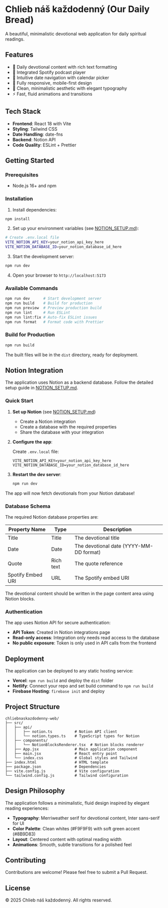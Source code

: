 # Chlieb náš každodenný (Our Daily Bread)

A beautiful, minimalistic devotional web application for daily spiritual readings.

## Features

- 📖 Daily devotional content with rich text formatting
- 🎵 Integrated Spotify podcast player
- 📅 Intuitive date navigation with calendar picker
- 📱 Fully responsive, mobile-first design
- 🎨 Clean, minimalistic aesthetic with elegant typography
- ⚡ Fast, fluid animations and transitions

## Tech Stack

- **Frontend**: React 18 with Vite
- **Styling**: Tailwind CSS
- **Date Handling**: date-fns
- **Backend**: Notion API
- **Code Quality**: ESLint + Prettier

## Getting Started

### Prerequisites

- Node.js 16+ and npm

### Installation

1. Install dependencies:

```bash
npm install
```

2. Set up your environment variables (see [NOTION_SETUP.md](./NOTION_SETUP.md)):

```bash
# Create .env.local file
VITE_NOTION_API_KEY=your_notion_api_key_here
VITE_NOTION_DATABASE_ID=your_notion_database_id_here
```

3. Start the development server:

```bash
npm run dev
```

4. Open your browser to `http://localhost:5173`

### Available Commands

```bash
npm run dev      # Start development server
npm run build    # Build for production
npm run preview  # Preview production build
npm run lint     # Run ESLint
npm run lint:fix # Auto-fix ESLint issues
npm run format   # Format code with Prettier
```

### Build for Production

```bash
npm run build
```

The built files will be in the `dist` directory, ready for deployment.

## Notion Integration

The application uses Notion as a backend database. Follow the detailed setup guide in [NOTION_SETUP.md](./NOTION_SETUP.md).

### Quick Start

1. **Set up Notion** (see [NOTION_SETUP.md](./NOTION_SETUP.md))
   - Create a Notion integration
   - Create a database with the required properties
   - Share the database with your integration

2. **Configure the app**:

   Create `.env.local` file:

   ```env
   VITE_NOTION_API_KEY=your_notion_api_key_here
   VITE_NOTION_DATABASE_ID=your_notion_database_id_here
   ```

3. **Restart the dev server**:
   ```bash
   npm run dev
   ```

The app will now fetch devotionals from your Notion database!

### Database Schema

The required Notion database properties are:

| Property Name     | Type      | Description                             |
| ----------------- | --------- | --------------------------------------- |
| Title             | Title     | The devotional title                    |
| Date              | Date      | The devotional date (YYYY-MM-DD format) |
| Quote             | Rich text | The quote reference                     |
| Spotify Embed URI | URL       | The Spotify embed URI                   |

The devotional content should be written in the page content area using Notion blocks.

### Authentication

The app uses Notion API for secure authentication:

- **API Token**: Created in Notion integrations page
- **Read-only access**: Integration only needs read access to the database
- **No public exposure**: Token is only used in API calls from the frontend

## Deployment

The application can be deployed to any static hosting service:

- **Vercel**: `npm run build` and deploy the `dist` folder
- **Netlify**: Connect your repo and set build command to `npm run build`
- **Firebase Hosting**: `firebase init` and deploy

## Project Structure

```
chliebnaskazdodenny-web/
├── src/
│   ├── api/
│   │   ├── notion.ts          # Notion API client
│   │   └── notion.types.ts    # TypeScript types for Notion
│   ├── components/
│   │   └── NotionBlocksRenderer.tsx  # Notion blocks renderer
│   ├── App.jsx                # Main application component
│   ├── main.jsx               # React entry point
│   └── index.css              # Global styles and Tailwind
├── index.html                 # HTML template
├── package.json               # Dependencies
├── vite.config.js             # Vite configuration
└── tailwind.config.js         # Tailwind configuration
```

## Design Philosophy

The application follows a minimalistic, fluid design inspired by elegant reading experiences:

- **Typography**: Merriweather serif for devotional content, Inter sans-serif for UI
- **Color Palette**: Clean whites (#F9F9F9) with soft green accent (#8B9D83)
- **Layout**: Centered content with optimal reading width
- **Animations**: Smooth, subtle transitions for a polished feel

## Contributing

Contributions are welcome! Please feel free to submit a Pull Request.

## License

© 2025 Chlieb náš každodenný. All rights reserved.

